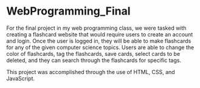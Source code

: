 # WebProgramming_Final

For the final project in my web programming class, we were tasked with creating a flashcard website that would require users to create an account and login. Once the user is logged in, they will be able to make flashcards for any of the given computer science topics. Users are able to change the color of flashcards, tag the flashcards, save cards, select cards to be deleted, and they can search through the flashcards for specific tags. 

This project was accomplished through the use of HTML, CSS, and JavaScript. 
